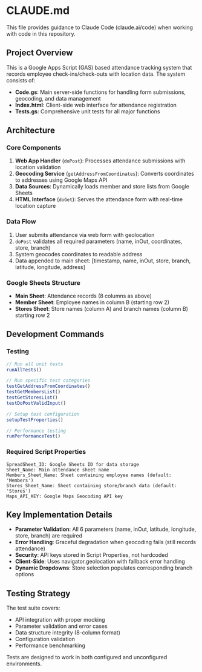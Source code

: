# CLAUDE.md

This file provides guidance to Claude Code (claude.ai/code) when working with code in this repository.

## Project Overview

This is a Google Apps Script (GAS) based attendance tracking system that records employee check-ins/check-outs with location data. The system consists of:

- **Code.gs**: Main server-side functions for handling form submissions, geocoding, and data management
- **Index.html**: Client-side web interface for attendance registration
- **Tests.gs**: Comprehensive unit tests for all major functions

## Architecture

### Core Components

1. **Web App Handler** (`doPost`): Processes attendance submissions with location validation
2. **Geocoding Service** (`getAddressFromCoordinates`): Converts coordinates to addresses using Google Maps API
3. **Data Sources**: Dynamically loads member and store lists from Google Sheets
4. **HTML Interface** (`doGet`): Serves the attendance form with real-time location capture

### Data Flow

1. User submits attendance via web form with geolocation
2. `doPost` validates all required parameters (name, inOut, coordinates, store, branch)
3. System geocodes coordinates to readable address
4. Data appended to main sheet: [timestamp, name, inOut, store, branch, latitude, longitude, address]

### Google Sheets Structure

- **Main Sheet**: Attendance records (8 columns as above)
- **Member Sheet**: Employee names in column B (starting row 2)
- **Stores Sheet**: Store names (column A) and branch names (column B) starting row 2

## Development Commands

### Testing
```javascript
// Run all unit tests
runAllTests()

// Run specific test categories
testGetAddressFromCoordinates()
testGetMembersList() 
testGetStoresList()
testDoPostValidInput()

// Setup test configuration
setupTestProperties()

// Performance testing
runPerformanceTest()
```

### Required Script Properties
```
SpreadSheet_ID: Google Sheets ID for data storage
Sheet_Name: Main attendance sheet name
Members_Sheet_Name: Sheet containing employee names (default: 'Members')
Stores_Sheet_Name: Sheet containing store/branch data (default: 'Stores')
Maps_API_KEY: Google Maps Geocoding API key
```

## Key Implementation Details

- **Parameter Validation**: All 6 parameters (name, inOut, latitude, longitude, store, branch) are required
- **Error Handling**: Graceful degradation when geocoding fails (still records attendance)
- **Security**: API keys stored in Script Properties, not hardcoded
- **Client-Side**: Uses navigator.geolocation with fallback error handling
- **Dynamic Dropdowns**: Store selection populates corresponding branch options

## Testing Strategy

The test suite covers:
- API integration with proper mocking
- Parameter validation and error cases
- Data structure integrity (8-column format)
- Configuration validation
- Performance benchmarking

Tests are designed to work in both configured and unconfigured environments.